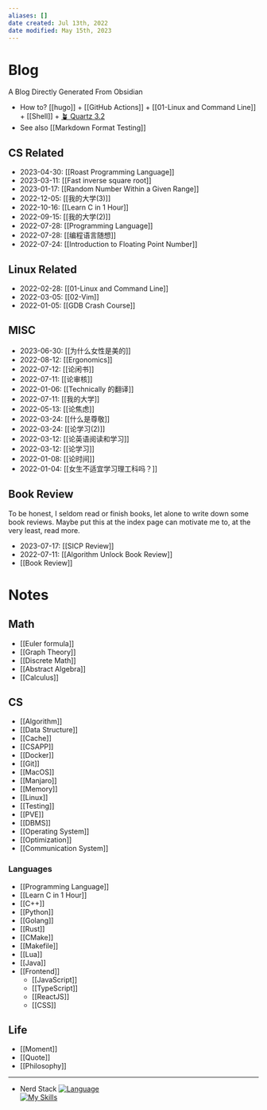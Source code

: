 ```yaml
---
aliases: []
date created: Jul 13th, 2022
date modified: May 15th, 2023
---
```


# Blog
A Blog Directly Generated From Obsidian
- How to? [[hugo]] + [[GitHub Actions]] + [[01-Linux and Command Line]] + [[Shell]] + [🪴 Quartz 3.2](https://quartz.jzhao.xyz/)
- See also [[Markdown Format Testing]]

## CS Related
- 2023-04-30: [[Roast Programming Language]]
- 2023-03-11: [[Fast inverse square root]]
- 2023-01-17: [[Random Number Within a Given Range]]
- 2022-12-05: [[我的大学(3)]]
- 2022-10-16: [[Learn C in 1 Hour]]
- 2022-09-15: [[我的大学(2)]]
- 2022-07-28: [[Programming Language]]
- 2022-07-28: [[编程语言随想]]
- 2022-07-24: [[Introduction to Floating Point Number]]

## Linux Related
- 2022-02-28: [[01-Linux and Command Line]]
- 2022-03-05: [[02-Vim]]
- 2022-01-05: [[GDB Crash Course]]

## MISC
- 2023-06-30: [[为什么女性是美的]]
- 2022-08-12: [[Ergonomics]]
- 2022-07-12: [[论闲书]]
- 2022-07-11: [[论审核]]
- 2022-01-06: [[Technically 的翻译]]
- 2022-07-11: [[我的大学]]
- 2022-05-13: [[论焦虑]]
- 2022-03-24: [[什么是尊敬]]
- 2022-03-24: [[论学习(2)]]
- 2022-03-12: [[论英语阅读和学习]]
- 2022-03-12: [[论学习]]
- 2022-01-08: [[论时间]]
- 2022-01-04: [[女生不适宜学习理工科吗？]]

## Book Review
To be honest, I seldom read or finish books, let alone to write down some book reviews. Maybe put this at the index page can motivate me to, at the very least, read more.
- 2023-07-17: [[SICP Review]]
- 2022-07-11: [[Algorithm Unlock Book Review]]
- [[Book Review]]

# Notes

## Math
- [[Euler formula]]
- [[Graph Theory]]
- [[Discrete Math]]
- [[Abstract Algebra]]
- [[Calculus]]

## CS
- [[Algorithm]]
- [[Data Structure]]
- [[Cache]]
- [[CSAPP]]
- [[Docker]]
- [[Git]]
- [[MacOS]]
- [[Manjaro]]
- [[Memory]]
- [[Linux]]
- [[Testing]]
- [[PVE]]
- [[DBMS]]
- [[Operating System]]
- [[Optimization]]
- [[Communication System]]

### Languages
- [[Programming Language]]
- [[Learn C in 1 Hour]]
- [[C++]]
- [[Python]]
- [[Golang]]
- [[Rust]]
- [[CMake]]
- [[Makefile]]
- [[Lua]]
- [[Java]]
- [[Frontend]]
	- [[JavaScript]]
	- [[TypeScript]]
	- [[ReactJS]]
	- [[CSS]]

## Life
- [[Moment]]
- [[Quote]]
- [[Philosophy]]

___

- Nerd Stack
[![Language](https://skillicons.dev/icons?i=js,html,css,ts,react,rust,c,cpp,go,python,lua,java,bash)](https://skillicons.dev)  
[![My Skills](https://skillicons.dev/icons?i=docker,ansible,cloudflare,git,github,linux)](https://skillicons.dev)